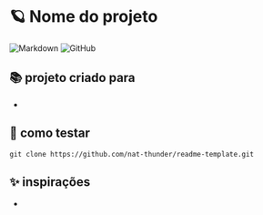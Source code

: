 # 🪐 Nome do projeto
![Markdown](https://img.shields.io/badge/markdown-%23000000.svg?style=for-the-badge&logo=markdown&logoColor=white)
![GitHub](https://img.shields.io/badge/github-%23121011.svg?style=for-the-badge&logo=github&logoColor=white)


## 📚 projeto criado para
  - 

## 📑 como testar
  ```
  git clone https://github.com/nat-thunder/readme-template.git
  ```
  
## ✨ inspirações
  - 
